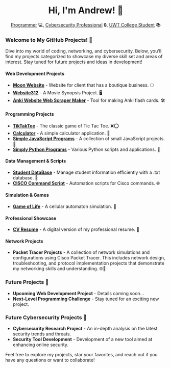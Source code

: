 <h1 align="center">Hi, I'm Andrew! 👋</h1>
<p align="center">
  <a href="https://github.com/atmcdon">Programmer</a> 💻,
  <a href="https://www.linkedin.com/in/andrew-mcdonald-it/">Cybersecurity Professional</a> 🔒,
  <a href="#">UWT College Student</a> 📚
</p>

### Welcome to My GitHub Projects! 🌟

Dive into my world of coding, networking, and cybersecurity. Below, you'll find my projects categorized to showcase my diverse skill set and areas of interest. Stay tuned for future projects and ideas in development!

#### Web Development Projects

- **[Moon Website](https://github.com/atmcdon/Moon_Website)** - Website for client that has a boutique business. 🌕
- **[Website312](https://github.com/atmcdon/Website312)** - A Movie Synopsis Project. 🖥️
- **[Anki Website Web Scraper Maker](https://github.com/atmcdon/Anki-Website-Web-scraper-maker)** - Tool for making Anki flash cards. 🛠️

#### Programming Projects

- **[TikTakToe](https://github.com/atmcdon/TikTakToe)** - The classic game of Tic Tac Toe. ❌⭕
- **[Calculator](https://github.com/atmcdon/Calculator)** - A simple calculator application. 🧮
- **[Simple JavaScript Programs](https://github.com/atmcdon/Simple-JavaScript-Programs)** - A collection of small JavaScript projects. 📜
- **[Simply Python Programs](https://github.com/atmcdon/Simply-Python-Programs)** - Various Python scripts and applications. 🐍

#### Data Management & Scripts

- **[Student DataBase](https://github.com/atmcdon/Student-DataBase)** - Manage student information efficiently with a .txt database. 📖
- **[CISCO Command Script](https://github.com/atmcdon/CISCO-command-script)** - Automation scripts for Cisco commands. 🌐

#### Simulation & Games

- **[Game of Life](https://github.com/atmcdon/Game-Of-Life)** - A cellular automaton simulation. 🌌

#### Professional Showcase

- **[CV Resume](https://github.com/atmcdon/CV-Resume)** - A digital version of my professional resume. 📄

#### Network Projects

- **Packet Tracer Projects** - A collection of network simulations and configurations using Cisco Packet Tracer. This includes network design, troubleshooting, and protocol implementation projects that demonstrate my networking skills and understanding. 🌐🔧

### Future Projects 🚀

- **Upcoming Web Development Project** - Details coming soon...
- **Next-Level Programming Challenge** - Stay tuned for an exciting new project.

### Future Cybersecurity Projects 🔐

- **Cybersecurity Research Project** - An in-depth analysis on the latest security trends and threats.
- **Security Tool Development** - Development of a new tool aimed at enhancing online security.

Feel free to explore my projects, star your favorites, and reach out if you have any questions or want to collaborate!
